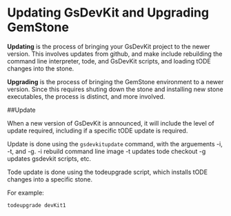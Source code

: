 # Updating GsDevKit and Upgrading GemStone

**Updating** is the process of bringing your GsDevKit project to the newer version. This involves updates 
from github, and make include rebuilding the command line interpreter, tode, and GsDevKit scripts, and
loading tODE changes into the stone.

**Upgrading** is the process of bringing the GemStone environment to a newer version.  Since this requires 
shuting down the stone and installing new stone executables, the process is distinct, and more involved.

##Update

When a new version of GsDevKit is announced, it will include the level of update required, including if a 
specific tODE update is required.

Update is done using the `gsdevkitupdate` command, with the arguements -i, -t, and -g. 
   -i  rebuild command line image
   -t updates tode checkout
   -g updates gsdevkit scripts, etc.

Tode update is done using the todeupgrade script, which installs tODE changes into a specific stone.

For example:
```
todeupgrade devKit1 
```
